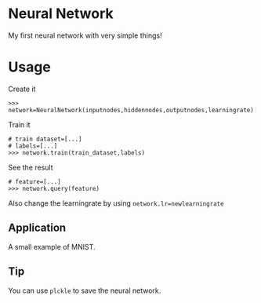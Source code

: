 # Neural Network
My first neural network with very simple things!
# Usage
Create it
```
>>> network=NeuralNetwork(inputnodes,hiddennodes,outputnodes,learningrate)
```
Train it
```
# train dataset=[...]
# labels=[...]
>>> network.train(train_dataset,labels)
```
See the result
```
# feature=[...]
>>> network.query(feature)
```
Also change the learningrate by using ```network.lr=newlearningrate```
## Application
A small example of MNIST.
## Tip
You can use ```plckle``` to save the neural network.